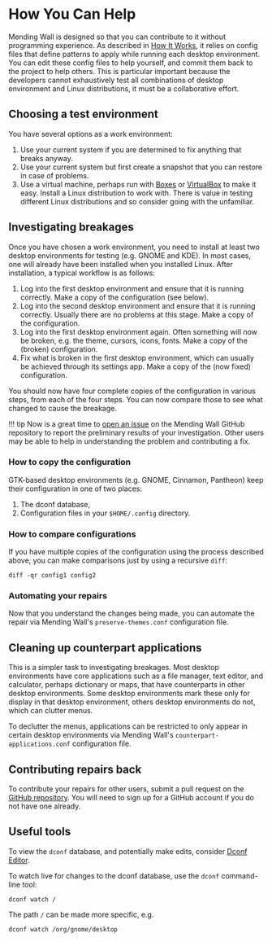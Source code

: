 # How You Can Help

Mending Wall is designed so that you can contribute to it without programming experience. As described in [How It Works](how-it-works.md), it relies on config files that define patterns to apply while running each desktop environment. You can edit these config files to help yourself, and commit them back to the project to help others. This is particular important because the developers cannot exhaustively test all combinations of desktop environment and Linux distributions, it must be a collaborative effort.

## Choosing a test environment

You have several options as a work environment:

1. Use your current system if you are determined to fix anything that breaks anyway.
2. Use your current system but first create a snapshot that you can restore in case of problems.
3. Use a virtual machine, perhaps run with [Boxes](https://apps.gnome.org/Boxes/) or [VirtualBox](https://www.virtualbox.org/) to make it easy. Install a Linux distribution to work with. There is value in testing different Linux distributions and so consider going with the unfamiliar.

## Investigating breakages

Once you have chosen a work environment, you need to install at least two desktop environments for testing (e.g. GNOME and KDE). In most cases, one will already have been installed when you installed Linux. After installation, a typical workflow is as follows:

1. Log into the first desktop environment and ensure that it is running correctly. Make a copy of the configuration (see below).
2. Log into the second desktop environment and ensure that it is running correctly. Usually there are no problems at this stage. Make a copy of the configuration.
3. Log into the first desktop environment again. Often something will now be broken, e.g. the theme, cursors, icons, fonts. Make a copy of the (broken) configuration.
4. Fix what is broken in the first desktop environment, which can usually be achieved through its settings app. Make a copy of the (now fixed) configuration.

You should now have four complete copies of the configuration in various steps, from each of the four steps. You can now compare those to see what changed to cause the breakage.

!!! tip
    Now is a great time to [open an issue](https://github.com/lawmurray/mendingwall/issues/) on the Mending Wall GitHub repository to report the preliminary results of your investigation. Other users may be able to help in understanding the problem and contributing a fix.

### How to copy the configuration

GTK-based desktop environments (e.g. GNOME, Cinnamon, Pantheon) keep their configuration in one of two places:

1. The dconf database,
2. Configuration files in your `$HOME/.config` directory.



### How to compare configurations

If you have multiple copies of the configuration using the process described above, you can make comparisons just by using a recursive `diff`:
```
diff -qr config1 config2
```

### Automating your repairs

Now that you understand the changes being made, you can automate the repair via Mending Wall's `preserve-themes.conf` configuration file. 

## Cleaning up counterpart applications

This is a simpler task to investigating breakages. Most desktop environments have core applications such as a file manager, text editor, and calculator, perhaps dictionary or maps, that have counterparts in other desktop environments. Some desktop environments mark these only for display in that desktop environment, others desktop environments do not, which can clutter menus.

To declutter the menus, applications can be restricted to only appear in certain desktop environments via Mending Wall's `counterpart-applications.conf` configuration file.

## Contributing repairs back

To contribute your repairs for other users, submit a pull request on the [GitHub repository](https://github.com/lawmurray/mendingwall). You will need to sign up for a GitHub account if you do not have one already. 

## Useful tools

To view the `dconf` database, and potentially make edits, consider [Dconf Editor](https://apps.gnome.org/DconfEditor/).

To watch live for changes to the dconf database, use the `dconf` command-line tool:
```
dconf watch /
```
The path `/` can be made more specific, e.g.
```
dconf watch /org/gnome/desktop
```

